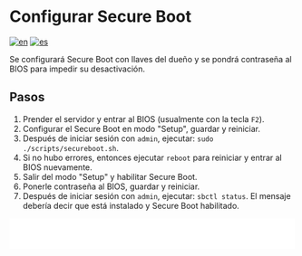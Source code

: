 # Configurar Secure Boot

[![en](https://img.shields.io/badge/lang-en-blue.svg)](Configure%20secure%20boot.md)
[![es](https://img.shields.io/badge/lang-es-blue.svg)](Configure%20secure%20boot.es.md)

Se configurará Secure Boot con llaves del dueño y se pondrá contraseña al BIOS para impedir su desactivación.

## Pasos

1. Prender el servidor y entrar al BIOS (usualmente con la tecla `F2`).
2. Configurar el Secure Boot en modo "Setup", guardar y reiniciar.
3. Después de iniciar sesión con `admin`, ejecutar: `sudo ./scripts/secureboot.sh`.
4. Si no hubo errores, entonces ejecutar `reboot` para reiniciar y entrar al BIOS nuevamente.
5. Salir del modo "Setup" y habilitar Secure Boot.
6. Ponerle contraseña al BIOS, guardar y reiniciar.
7. Después de iniciar sesión con `admin`, ejecutar: `sbctl status`. El mensaje debería decir que está instalado y Secure Boot habilitado.

[<img width="33.3%" src="buttons/prev-Install fedora server.es.svg" alt="Instalar Fedora Server">](Install%20fedora%20server.es.md)[<img width="33.3%" src="buttons/jump-Index.es.svg" alt="Índice">](README.es.md)[<img width="33.3%" src="buttons/next-Install and configure zsh optional.es.svg" alt="Instalar y configurar Zsh (Opcional)">](Install%20and%20configure%20zsh%20optional.es.md)
